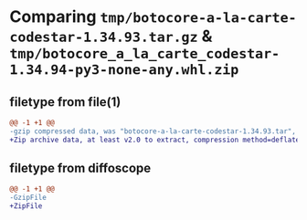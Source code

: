# Comparing `tmp/botocore-a-la-carte-codestar-1.34.93.tar.gz` & `tmp/botocore_a_la_carte_codestar-1.34.94-py3-none-any.whl.zip`

## filetype from file(1)

```diff
@@ -1 +1 @@
-gzip compressed data, was "botocore-a-la-carte-codestar-1.34.93.tar", last modified: Sat Apr 27 01:00:40 2024, max compression
+Zip archive data, at least v2.0 to extract, compression method=deflate
```

## filetype from diffoscope

```diff
@@ -1 +1 @@
-GzipFile
+ZipFile
```

